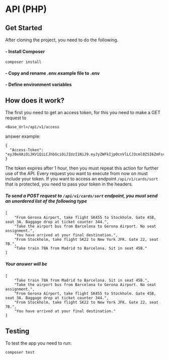 # API (PHP)
## Get Started
After cloning the project, you need to do the following.
#### - Install Composer
```
composer install
```

#### - Copy and rename .env.example file to .env
#### - Define environment variables

## How does it work?
The first you need to get an access token, for this you need to make a GET request to
```
<Base_Url>/api/v1/access
```
answer example:
```
{
  "Access-Token": "eyJ0eXAiOiJKV1QiLCJhbGciOiJIUzI1NiJ9.eyJyZWFkIjp0cnVlLCJ3cml0ZSI6ZmFsc2UsImV4cCI6MTYxOTYxNDQ1M30.9SajCrE3ANto_f8lJixeUaaWiXij59gs6xFKtRo4OoQ"
}
```
The token expires after 1 hour, then you must repeat this action for further use of the API.
Every request you want to execute from now on must include your token. If you want to access an endpoint `/api/v1/cards/sort` that is protected, you need to pass your token in the headers.
##### To send a POST request to `/api/v1/cards/sort` endpoint, you must send an unordered list of the following type
```
[
    "From Gerona Airport, take flight SK455 to Stockholm. Gate 45B, seat 3A. Baggage drop at ticket counter 344.",
    "Take the airport bus from Barcelona to Gerona Airport. No seat assignment.",
    "You have arrived at your final destination.",
    "From Stockholm, take flight SK22 to New York JFK. Gate 22, seat 7B.",
    "Take train 78A from Madrid to Barcelona. Sit in seat 45B."
]
```
##### Your answer will be
```
[
    "Take train 78A from Madrid to Barcelona. Sit in seat 45B.",
    "Take the airport bus from Barcelona to Gerona Airport. No seat assignment.",
    "From Gerona Airport, take flight SK455 to Stockholm. Gate 45B, seat 3A. Baggage drop at ticket counter 344.",
    "From Stockholm, take flight SK22 to New York JFK. Gate 22, seat 7B.",
    "You have arrived at your final destination."
]
```
## Testing
To test the app you need to run:
```
composer test
```
